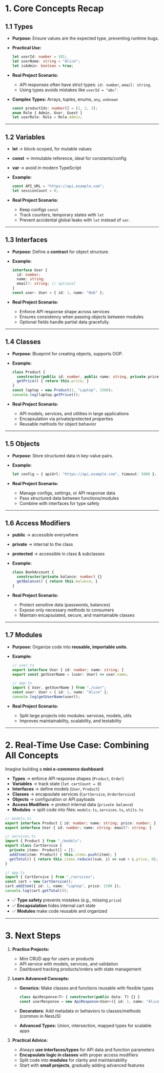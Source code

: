 # **1. Core Concepts Recap**

## **1.1 Types**

* **Purpose:** Ensure values are the expected type, preventing runtime bugs.

* **Practical Use:**

  ```ts
  let userId: number = 101;
  let userName: string = "Alice";
  let isAdmin: boolean = true;
  ```

* **Real Project Scenario:**

  * API responses often have strict types: `id: number`, `email: string`.
  * Using types avoids mistakes like `userId = "abc"`.

* **Complex Types:** Arrays, tuples, enums, `any`, `unknown`

  ```ts
  const productIds: number[] = [1, 2, 3];
  enum Role { Admin, User, Guest }
  let userRole: Role = Role.Admin;
  ```

---

## **1.2 Variables**

* **let** → block-scoped, for mutable values

* **const** → immutable reference, ideal for constants/config

* **var** → avoid in modern TypeScript

* **Example:**

  ```ts
  const API_URL = "https://api.example.com";
  let sessionCount = 0;
  ```

* **Real Project Scenario:**

  * Keep configs `const`
  * Track counters, temporary states with `let`
  * Prevent accidental global leaks with `let` instead of `var`.

---

## **1.3 Interfaces**

* **Purpose:** Define a **contract** for object structure.
* **Example:**

  ```ts
  interface User {
    id: number;
    name: string;
    email?: string; // optional
  }
  const user: User = { id: 1, name: "Bob" };
  ```
* **Real Project Scenario:**

  * Enforce API response shape across services
  * Ensures consistency when passing objects between modules
  * Optional fields handle partial data gracefully.

---

## **1.4 Classes**

* **Purpose:** Blueprint for creating objects, supports OOP.
* **Example:**

  ```ts
  class Product {
    constructor(public id: number, public name: string, private price: number) {}
    getPrice() { return this.price; }
  }
  const laptop = new Product(1, "Laptop", 1500);
  console.log(laptop.getPrice());
  ```
* **Real Project Scenario:**

  * API models, services, and utilities in large applications
  * Encapsulation via private/protected properties
  * Reusable methods for object behavior

---

## **1.5 Objects**

* **Purpose:** Store structured data in key-value pairs.
* **Example:**

  ```ts
  let config = { apiUrl: "https://api.example.com", timeout: 5000 };
  ```
* **Real Project Scenario:**

  * Manage configs, settings, or API response data
  * Pass structured data between functions/modules
  * Combine with interfaces for type safety

---

## **1.6 Access Modifiers**

* **public** → accessible everywhere
* **private** → internal to the class
* **protected** → accessible in class & subclasses
* **Example:**

  ```ts
  class BankAccount {
    constructor(private balance: number) {}
    getBalance() { return this.balance; }
  }
  ```
* **Real Project Scenario:**

  * Protect sensitive data (passwords, balances)
  * Expose only necessary methods to consumers
  * Maintain encapsulated, secure, and maintainable classes

---

## **1.7 Modules**

* **Purpose:** Organize code into **reusable, importable units**.
* **Example:**

  ```ts
  // user.ts
  export interface User { id: number; name: string; }
  export const getUserName = (user: User) => user.name;

  // app.ts
  import { User, getUserName } from "./user";
  const user: User = { id: 1, name: "Alice" };
  console.log(getUserName(user));
  ```
* **Real Project Scenario:**

  * Split large projects into modules: services, models, utils
  * Improves maintainability, scalability, and testability

---

# **2. Real-Time Use Case: Combining All Concepts**

Imagine building a **mini e-commerce dashboard**:

* **Types** → enforce API response shapes (`Product`, `Order`)
* **Variables** → track state (`let cartCount = 0`)
* **Interfaces** → define models (`User`, `Product`)
* **Classes** → encapsulate services (`CartService`, `OrderService`)
* **Objects** → configuration or API payloads
* **Access Modifiers** → protect internal data (`private balance`)
* **Modules** → split code into files: `models.ts`, `services.ts`, `utils.ts`

```ts
// models.ts
export interface Product { id: number; name: string; price: number; }
export interface User { id: number; name: string; email?: string; }

// services.ts
import { Product } from "./models";
export class CartService {
  private items: Product[] = [];
  addItem(item: Product) { this.items.push(item); }
  getTotal() { return this.items.reduce((sum, i) => sum + i.price, 0); }
}

// app.ts
import { CartService } from "./services";
const cart = new CartService();
cart.addItem({ id: 1, name: "Laptop", price: 1500 });
console.log(cart.getTotal());
```

* ✅ **Type safety** prevents mistakes (e.g., missing `price`)
* ✅ **Encapsulation** hides internal cart state
* ✅ **Modules** make code reusable and organized

---

# **3. Next Steps**

1. **Practice Projects:**

   * Mini CRUD app for users or products
   * API service with models, services, and validation
   * Dashboard tracking products/orders with state management

2. **Learn Advanced Concepts:**

   * **Generics:** Make classes and functions reusable with flexible types

     ```ts
     class ApiResponse<T> { constructor(public data: T) {} }
     const userResponse = new ApiResponse<User>({ id: 1, name: "Alice" });
     ```
   * **Decorators:** Add metadata or behaviors to classes/methods (common in NestJS)
   * **Advanced Types:** Union, intersection, mapped types for scalable apps

3. **Practical Advice:**

   * Always **use interfaces/types** for API data and function parameters
   * **Encapsulate logic in classes** with proper access modifiers
   * Split code into **modules** for clarity and maintainability
   * Start with **small projects**, gradually adding advanced features
